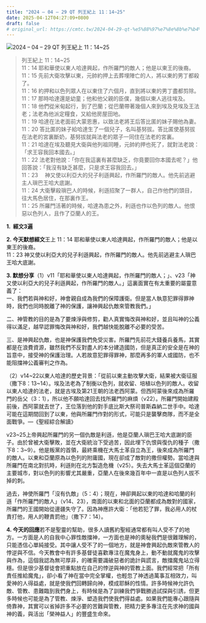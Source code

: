 ```yaml
---
title: "2024 – 04 – 29 QT 列王紀上 11：14~25"
date: 2025-04-12T04:27:09+0800
draft: false
# original_url: https://cmtc.tw/2024-04-29-qt-%e5%88%97%e7%8e%8b%e7%b4%80%e4%b8%8a-11%ef%bc%9a1425
---
```


![2024 – 04 – 29 QT 列王紀上 11：14\~25](/images/qt.jpg  "2024 – 04 – 29 QT 列王紀上 11：14\~25")

> 列王紀上 11：14\~25  
> 11：14 耶和華使以東人哈達興起，作所羅門的敵人；他是以東王的後裔。  
> 11：15 先前大衛攻擊以東，元帥約押上去葬埋陣亡的人，將以東的男丁都殺了。  
> 11：16 約押和以色列眾人在以東住了六個月，直到將以東的男丁盡都剪除。  
> 11：17 那時哈達還是幼童；他和他父親的臣僕，幾個以東人逃往埃及。  
> 11：18 他們從米甸起行，到了巴蘭；從巴蘭帶著幾個人來到埃及見埃及王法老；法老為他派定糧食，又給他房屋田地。  
> 11：19 哈達在法老面前大蒙恩惠，以致法老將王后答比匿的妹子賜他為妻。  
> 11：20 答比匿的妹子給哈達生了一個兒子，名叫基努拔。答比匿使基努拔在法老的宮裏斷奶，基努拔就與法老的眾子一同住在法老的宮裏。  
> 11：21 哈達在埃及聽見大衛與他列祖同睡，元帥約押也死了，就對法老說：「求王容我回本國去。」  
> 11：22 法老對他說：「你在我這裏有甚麼缺乏，你竟要回你本國去呢？」他回答說：「我沒有缺乏甚麼，只是求王容我回去。」  
> 11：23 　神又使以利亞大的兒子利遜興起，作所羅門的敵人。他先前逃避主人瑣巴王哈大底謝。  
> 11：24 大衛擊殺瑣巴人的時候，利遜招聚了一群人，自己作他們的頭目，往大馬色居住，在那裏作王。  
> 11：25 所羅門活著的時候，哈達為患之外，利遜也作以色列的敵人。他恨惡以色列人，且作了亞蘭人的王。

**1.  經文3遍**

**2. 今天默想經文**王上 11：14 耶和華使以東人哈達興起，作所羅門的敵人；他是以東王的後裔。  
11：23 神又使以利亞大的兒子利遜興起，作所羅門的敵人。他先前逃避主人瑣巴王哈大底謝。

**3. 默想分享**（1）v11「耶和華使以東人哈達興起，作所羅門的敵人；」、v23「神又使以利亞大的兒子利遜興起，作所羅門的敵人。」這裏面實在有太重要的屬靈意義了：  
一、我們若與神和好，神會親自成為我們的保障護衛。但是當人執意犯罪得罪神時，我們也同時脫離了神的保護，讓神興起仇敵來管教我們。」

二、神管教的目的是為了要煉淨與修剪，勸人真實悔改與神和好，並且叫神的公義得以滿足，越早認罪悔改與神和好，我們越快能脫離不必要的受苦。

三、是神興起仇敵，也是神保護我們免受災害。所羅門先前花大錢養兵養馬，其實都是在浪費資源，雖然我們不反對盡人的本分建造國防，但是真正的安全是在神的旨意中，接受神的保護治理。人若故意犯罪得罪神，那麼再多的軍人或國防，也不能阻擋神公義審判之作為。

（2）v14\~22以東人哈達的歷史背景：「從前以東主動攻擊大衛，結果被大衛征服（撒下8：13\~14）。埃及法老為了制衡以色列，就收留、培植以色列的敵人。收留以東人哈達的法老，就是古埃及第21王朝的法老西阿蒙。但西阿蒙後來成為所羅門的岳父（3：1），所以他不願哈達回去找所羅門的麻煩（v22）。所羅門開始建殿前後，西阿蒙就去世了，王位落到他的對手底比斯大祭司普斯森納二世手中。哈達可能在這期間回到了以東，他與所羅門作對的形式，可能只是襲擊商隊，而不是全面戰爭。—《聖經綜合解讀》

v23\~25上帝興起所羅門的另一個仇敵是利遜，他是亞蘭人瑣巴王哈大底謝的臣子。由於曾被大衛擊敗，並在大衛統治下受過苦，因此埋下仇恨與復仇的種子（撒下8：3\~9）。他是叛黨的首領，最終乘機在大馬士革自立為王，後來成為所羅門的敵人。以東和亞蘭原為以色列的附庸國，現在卻成了敵對的撒但權勢。當哈達與所羅門在南北對抗時，利遜則在北方製造危機（v25）。失去大馬士革這個亞蘭的主要城市，對以色列的影響尤其嚴重，亞蘭人在後來幾百年中一直是以色列人拔不掉的刺。

過去，神使所羅門「沒有仇敵」（5：4）；現在，神卻興起以東的哈達和哈蘭的利遜「作所羅門的敵人」（v14、23），南面的以東和北面的亞蘭都成為敵對的國家，所羅門的王國開始從邊疆失守了。因為神應許大衛：「他若犯了罪，我必用人的杖責打他，用人的鞭責罰他」（撒下7：14）。

**4. 今天的回應**若不是聖靈的幫助，很多人讀舊約聖經通常都有叫人受不了的地方。一方面是人的自我中心罪性敵擋神，一方面也是神的奧秘我們是很難理解的，只能憑信心單純接受。其中讓人受不了的一個地方，就是神會興起仇敵來管教人的悖逆與不信。今天教會中有許多基督徒喜歡專注在魔鬼身上，動不動就魔鬼的攻擊與作為，這個我認為無可厚非，的確需要識破惡者的詭計與謊言，敵擋魔鬼站立得穩。但是很少基督徒會把重點放在自己的悖逆與神的管教上面。我們經常把「所有責任推給魔鬼」，卻小看了神在當中完全掌權，也輕忽了神透過萬事互相效力，叫愛神的人得益處，就是使我們回轉歸向神，模成耶穌的性情。許多時候神允許仇敵、管教、患難臨到我們身上，有時候是為了訓練我們爭戰勝過試探與引誘，但更多時候也可能是為了管教、煉淨、塑造我們使我們得益處。如果我們能專心跟隨與倚靠神，其實可以省掉許多不必要的苦難與管教，把精力更多專注在先求神的國與神的義，與活出「榮神益人」的豐盛生命來。